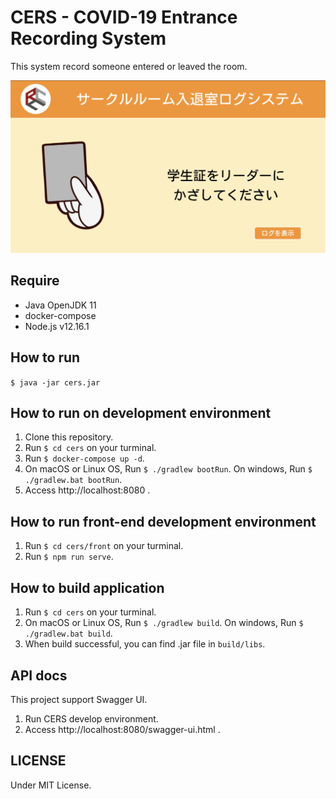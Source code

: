 # CERS - COVID-19 Entrance Recording System

This system record someone entered or leaved the room.

![Screenshots](./screenshots.png)

## Require
* Java OpenJDK 11
* docker-compose
* Node.js v12.16.1

## How to run
`$ java -jar cers.jar`

## How to run on development environment
1. Clone this repository.
1. Run `$ cd cers` on your turminal.
1. Run `$ docker-compose up -d`.
1. On macOS or Linux OS, Run `$ ./gradlew bootRun`. On windows, Run `$ ./gradlew.bat bootRun`.
1. Access http://localhost:8080 .

## How to run front-end development environment
1. Run `$ cd cers/front` on your turminal.
1. Run `$ npm run serve`.

## How to build application
1. Run `$ cd cers` on your turminal.
1. On macOS or Linux OS, Run `$ ./gradlew build`. On windows, Run `$ ./gradlew.bat build`.
1. When build successful, you can find .jar file in `build/libs`.

## API docs
This project support Swagger UI.
1. Run CERS develop environment.
1. Access http://localhost:8080/swagger-ui.html .

## LICENSE
Under MIT License.
